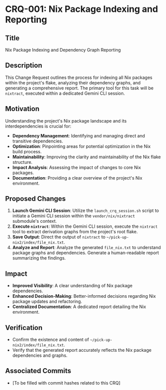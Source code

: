 # CRQ-001: Nix Package Indexing and Reporting

## Title
Nix Package Indexing and Dependency Graph Reporting

## Description
This Change Request outlines the process for indexing all Nix packages within the project's flake, analyzing their dependency graphs, and generating a comprehensive report. The primary tool for this task will be `nixtract`, executed within a dedicated Gemini CLI session.

## Motivation
Understanding the project's Nix package landscape and its interdependencies is crucial for:
*   **Dependency Management**: Identifying and managing direct and transitive dependencies.
*   **Optimization**: Pinpointing areas for potential optimization in the Nix build process.
*   **Maintainability**: Improving the clarity and maintainability of the Nix flake structure.
*   **Impact Analysis**: Assessing the impact of changes to core Nix packages.
*   **Documentation**: Providing a clear overview of the project's Nix environment.

## Proposed Changes
1.  **Launch Gemini CLI Session**: Utilize the `launch_crq_session.sh` script to initiate a Gemini CLI session within the `vendor/nix/nixtract` submodule's context.
2.  **Execute `nixtract`**: Within the Gemini CLI session, execute the `nixtract` tool to extract derivation graphs from the project's root flake.
3.  **Save Output**: Direct the output of `nixtract` to `~/pick-up-nix2/index/file_nix.txt`.
4.  **Analyze and Report**: Analyze the generated `file_nix.txt` to understand package graphs and dependencies. Generate a human-readable report summarizing the findings.

## Impact
*   **Improved Visibility**: A clear understanding of Nix package dependencies.
*   **Enhanced Decision-Making**: Better-informed decisions regarding Nix package updates and refactoring.
*   **Centralized Documentation**: A dedicated report detailing the Nix environment.

## Verification
*   Confirm the existence and content of `~/pick-up-nix2/index/file_nix.txt`.
*   Verify that the generated report accurately reflects the Nix package dependencies and graphs.

## Associated Commits
*   [To be filled with commit hashes related to this CRQ]
